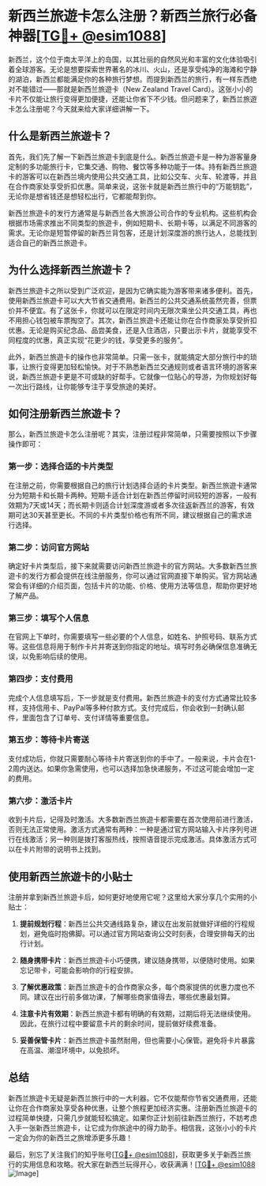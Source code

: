 # 新西兰旅遊卡怎么注册？新西兰旅行必备神器[[TG💪+ @esim1088](https://t.me/s/esim1088)]

新西兰，这个位于南太平洋上的岛国，以其壮丽的自然风光和丰富的文化体验吸引着全球游客。无论是想要探索世界著名的冰川、火山，还是享受纯净的海滩和宁静的湖泊，新西兰都能满足你的各种旅行梦想。而提到新西兰的旅行，有一样东西绝对不能错过——那就是新西兰旅遊卡（New Zealand Travel Card）。这张小小的卡片不仅能让旅行变得更加便捷，还能让你省下不少钱。但问题来了，新西兰旅遊卡怎么注册呢？今天就来给大家详细讲解一下。

## 什么是新西兰旅遊卡？

首先，我们先了解一下新西兰旅遊卡到底是什么。新西兰旅遊卡是一种为游客量身定制的多功能旅行卡，它集交通、购物、餐饮等多种功能于一体。持有新西兰旅遊卡的游客可以在新西兰境内使用公共交通工具，比如公交车、火车、轮渡等，并且在合作商家处享受折扣优惠。简单来说，这张卡就是新西兰旅行中的“万能钥匙”，无论你是想省钱还是想轻松出行，它都能帮到你。

新西兰旅遊卡的发行方通常是与新西兰各大旅游公司合作的专业机构。这些机构会根据市场需求推出不同类型的旅遊卡，例如短期卡、长期卡等，以满足不同游客的需求。无论你是短暂停留的新西兰背包客，还是计划深度游的旅行达人，总能找到适合自己的新西兰旅遊卡。

## 为什么选择新西兰旅遊卡？

新西兰旅遊卡之所以受到广泛欢迎，是因为它确实能为游客带来诸多便利。首先，使用新西兰旅遊卡可以大大节省交通费用。新西兰的公共交通系统虽然完善，但票价并不便宜。有了这张卡，你就可以在限定时间内无限次乘坐公共交通工具，再也不用担心钱包被车票掏空了。其次，新西兰旅遊卡还能让你在合作商家处享受折扣优惠。无论是购买纪念品、品尝美食，还是入住酒店，只要出示卡片，就能享受不同程度的优惠，真正实现“花更少的钱，享受更多的服务”。

此外，新西兰旅遊卡的操作也非常简单。只需一张卡，就能搞定大部分旅行中的琐事，让旅行变得更加轻松愉快。对于不熟悉新西兰交通规则或者语言环境的游客来说，新西兰旅遊卡更是不可或缺的好帮手。它就像一位贴心的导游，为你规划好每一次出行路线，让你能够专注于享受旅途的美好。

## 如何注册新西兰旅遊卡？

那么，新西兰旅遊卡怎么注册呢？其实，注册过程非常简单，只需要按照以下步骤操作即可：

### 第一步：选择合适的卡片类型

在注册之前，你需要根据自己的旅行计划选择合适的卡片类型。新西兰旅遊卡通常分为短期卡和长期卡两种。短期卡适合计划在新西兰停留时间较短的游客，一般有效期为7天或14天；而长期卡则适合计划深度游或者多次往返新西兰的游客，有效期可达30天甚至更长。不同的卡片类型价格也有所不同，建议根据自己的需求进行选择。

### 第二步：访问官方网站

确定好卡片类型后，接下来就需要访问新西兰旅遊卡的官方网站。大多数新西兰旅遊卡的发行方都会提供在线注册服务，你可以通过官网直接下单购买。官方网站通常会有详细的介绍页面，包括卡片的功能、价格、使用方法等信息，帮助你更好地了解产品。

### 第三步：填写个人信息

在官网上下单时，你需要填写一些必要的个人信息，如姓名、护照号码、联系方式等。这些信息将用于制作卡片并寄送到你指定的地址。填写时务必确保信息准确无误，以免影响后续的使用。

### 第四步：支付费用

完成个人信息填写后，下一步就是支付费用。新西兰旅遊卡的支付方式通常比较多样，支持信用卡、PayPal等多种付款方式。支付完成后，你会收到一封确认邮件，里面包含了订单号、支付详情等重要信息。

### 第五步：等待卡片寄送

支付成功后，你就只需要耐心等待卡片寄送到你的手中了。一般来说，卡片会在1-2周内送达。如果你急需使用，也可以选择加急快递服务，不过这可能会增加一定的费用。

### 第六步：激活卡片

收到卡片后，记得及时激活。大多数新西兰旅遊卡都需要在首次使用前进行激活，否则无法正常使用。激活方式通常有两种：一种是通过官方网站输入卡片序列号进行在线激活；另一种则是拨打客服热线，按照语音提示完成激活。具体激活方式可以在卡片附带的说明书上找到。

## 使用新西兰旅遊卡的小贴士

注册并拿到新西兰旅遊卡后，如何更好地使用它呢？这里给大家分享几个实用的小贴士：

1. **提前规划行程**：新西兰公共交通线路复杂，建议在出发前就做好详细的行程规划，避免临时抱佛脚。可以通过官方网站查询公交时刻表，合理安排每天的出行计划。

2. **随身携带卡片**：新西兰旅遊卡小巧便携，建议随身携带，以便随时使用。如果忘记带卡，可能会影响你的行程安排。

3. **了解优惠政策**：新西兰旅遊卡的合作商家众多，每个商家提供的优惠力度也不同。建议在出行前多做功课，了解哪些商家值得去，哪些优惠最划算。

4. **注意卡片有效期**：新西兰旅遊卡都有明确的有效期，过期后将无法继续使用。因此，在旅行过程中要留意卡片的剩余时间，提前做好续费准备。

5. **妥善保管卡片**：新西兰旅遊卡虽然耐用，但也需要小心保管。避免将卡片暴露在高温、潮湿环境中，以免损坏。

## 总结

新西兰旅遊卡无疑是新西兰旅行中的一大利器。它不仅能帮你节省交通费用，还能让你在合作商家处享受各种优惠，让整个旅程更加经济实惠。注册新西兰旅遊卡的过程简单快捷，只需几步就能轻松搞定。如果你正计划前往新西兰旅行，不妨考虑入手一张新西兰旅遊卡，让它成为你旅途中的得力助手。相信我，这张小小的卡片一定会为你的新西兰之旅增添更多乐趣！

最后，别忘了关注我们的知乎账号[[TG💪+ @esim1088](https://t.me/s/esim1088)]，获取更多关于新西兰旅行的实用信息和攻略。祝大家在新西兰玩得开心，收获满满！[[TG💪+ @esim1088](https://t.me/s/esim1088) ![Image](https://i.postimg.cc/4NQfJmqS/Snipaste-2025-05-13-00-14-12.png)]